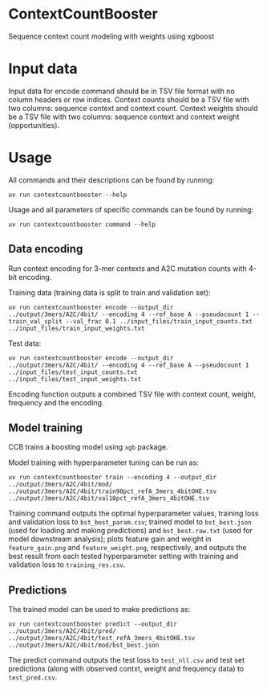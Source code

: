 # ContextCountBooster
Sequence context count modeling with weights using xgboost



# Input data

Input data for encode command should be in TSV file format with no column headers or row indices. 
Context counts should be a TSV file with two columns: sequence context and context count. 
Context weights should be a TSV file with two columns: sequence context and context weight (opportunities). 


# Usage

All commands and their descriptions can be found by running: 

```
uv run contextcountbooster --help
```

Usage and all parameters of specific commands can be found by running: 

```
uv run contextcountbooster command --help
```


## Data encoding

Run context encoding for 3-mer contexts and A2C mutation counts with 4-bit encoding.

Training data (training data is split to train and validation set): 
```
uv run contextcountbooster encode --output_dir ../output/3mers/A2C/4bit/ --encoding 4 --ref_base A --pseudocount 1 --train_val_split --val_frac 0.1 ../input_files/train_input_counts.txt ../input_files/train_input_weights.txt
```

Test data: 
```
uv run contextcountbooster encode --output_dir ../output/3mers/A2C/4bit/ --encoding 4 --ref_base A --pseudocount 1 ../input_files/test_input_counts.txt ../input_files/test_input_weights.txt
```

Encoding function outputs a combined TSV file with context count, weight, frequency and the encoding.


## Model training

CCB trains a boosting model using `xgb` package. 

Model training with hyperparameter tuning can be run as: 

```
uv run contextcountbooster train --encoding 4 --output_dir ../output/3mers/A2C/4bit/mod/ ../output/3mers/A2C/4bit/train90pct_refA_3mers_4bitOHE.tsv ../output/3mers/A2C/4bit/val10pct_refA_3mers_4bitOHE.tsv
```

Training command outputs the optimal hyperparameter values, training loss and validation loss to `bst_best_param.csv`; trained model to `bst_best.json` (used for loading and making predictions) and `bst_best.raw.txt` (used for model downstream analysis); plots feature gain and weight in `feature_gain.png` and `feature_weight.png`, respectively, and outputs the best result from each tested hyperparameter setting with training and validation loss to `training_res.csv`. 



## Predictions

The trained model can be used to make predictions as: 

```
uv run contextcountbooster predict --output_dir ../output/3mers/A2C/4bit/pred/ ../output/3mers/A2C/4bit/test_refA_3mers_4bitOHE.tsv ../output/3mers/A2C/4bit/mod/bst_best.json
```

The predict command outputs the test loss to `test_nll.csv` and test set predictions (along with observed contxt, weight and frequency data) to `test_pred.csv`.